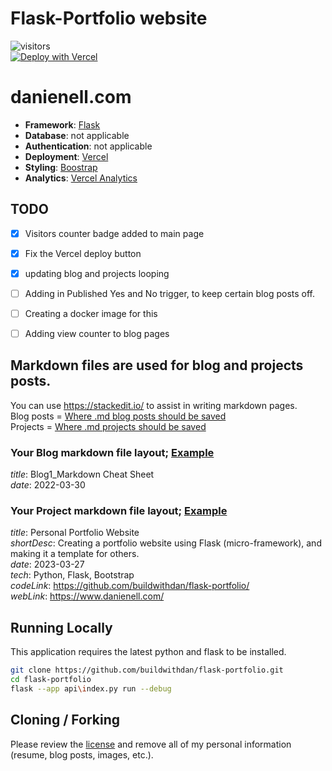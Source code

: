 # Flask-Portfolio website
![visitors](https://visitor-badge.laobi.icu/badge?page_id=buildwithdan.flask-portfolio)   
[![Deploy with Vercel](https://vercel.com/button)](https://vercel.com/new/clone?repository-url=https://github.com/buildwithdan/flask-portfolio)

# danienell.com

- **Framework**: [Flask](https://flask.palletsprojects.com/en/2.2.x/)
- **Database**: not applicable
- **Authentication**: not applicable
- **Deployment**: [Vercel](https://vercel.com)
- **Styling**: [Boostrap](https://getbootstrap.com/)
- **Analytics**: [Vercel Analytics](https://vercel.com/analytics)

## TODO

- [x] Visitors counter badge added to main page
- [x] Fix the Vercel deploy button
- [x] updating blog and projects looping
- [ ] Adding in Published Yes and No trigger, to keep certain blog posts off.
- [ ] Creating a docker image for this
- [ ] Adding view counter to blog pages


## Markdown files are used for blog and projects posts.   
You can use https://stackedit.io/ to assist in writing markdown pages.   
Blog posts = [Where .md blog posts should be saved](https://github.com/buildwithdan/flask-portfolio/tree/simple/api/content/posts)   
Projects = [Where .md projects should be saved](https://github.com/buildwithdan/flask-portfolio/tree/simple/api/content/projects)   

### Your Blog markdown file layout; [Example](https://raw.githubusercontent.com/buildwithdan/flask-portfolio/simple/api/content/posts/Blog-1.md?token=GHSAT0AAAAAACAGIQ5MGJYUPQFFRHX2RDR6ZBLBG7A)
_title_: Blog1_Markdown Cheat Sheet   
_date_: 2022-03-30   
   

### Your Project markdown file layout; [Example](https://raw.githubusercontent.com/buildwithdan/flask-portfolio/simple/api/content/projects/project-1.md?token=GHSAT0AAAAAACAGIQ5MPUJGDAFDBRJUIJXYZBLBGOQ)
_title_: Personal Portfolio Website   
_shortDesc_: Creating a portfolio website using Flask (micro-framework), and making it a template for others.   
_date_: 2023-03-27   
_tech_: Python, Flask, Bootstrap   
_codeLink_: https://github.com/buildwithdan/flask-portfolio/   
_webLink_: https://www.danienell.com/   
   

## Running Locally

This application requires the latest python and flask to be installed.

```bash
git clone https://github.com/buildwithdan/flask-portfolio.git
cd flask-portfolio
flask --app api\index.py run --debug
```

## Cloning / Forking

Please review the [license](https://github.com/buildwithdan/flask-portfolio/blob/simple/LICENSE.md) and remove all of my personal information (resume, blog posts, images, etc.).
